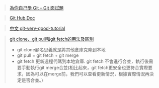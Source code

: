
> [為你自己學 Git - Git 面試題](https://gitbook.tw/interview)

> [Git Hub Doc](https://docs.github.com/cn/repositories/working-with-files/managing-files/moving-a-file-to-a-new-location)

> [中文 git-very-good-tutorial](https://github.com/pyliaorachel/git-very-good-tutorial)

> [git clone、git pull和git fetch的用法及區別](https://www.itread01.com/content/1542358670.html)
> - git clone顧名思義就是將其他倉庫克隆到本地
> - git pull = git fetch + git merge
> - git fetch 更新遠程代碼到本地倉庫. git fetch 不會進行合並，執行後需要手動執行git merge合並(相比起來，git fetch更安全也更符合實際要求，因為可以在merge前，我們可以查看更新情況，根據實際情況再決定是否合並。)


